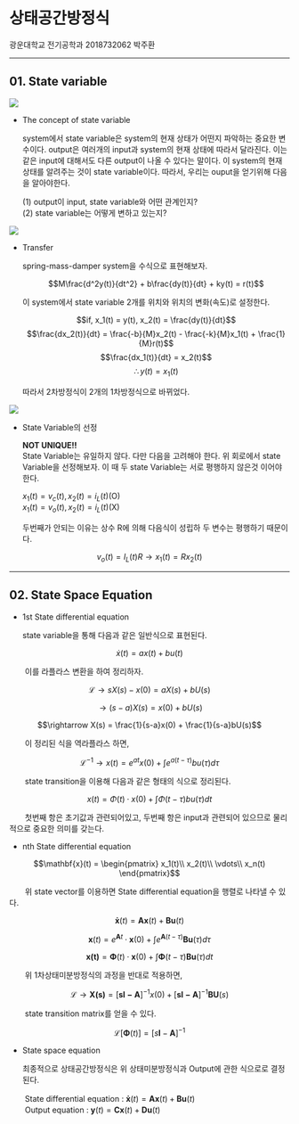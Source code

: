 # 상태공간방정식   
광운대학교 전기공학과 2018732062 박주환 

---  
## 01. State variable  

![](https://i.ibb.co/c2Bt4Yn/2023-10-05-195810.png)  

* The concept of state variable
  
  system에서 state variable은 system의 현재 상태가 어떤지 파악하는 중요한 변수이다. output은 여러개의 input과 system의 현재 상태에 따라서 달라진다. 이는 같은 input에 대해서도 다른 output이 나올 수 있다는 말이다. 이 system의 현재 상태를 알려주는 것이 state variable이다. 따라서, 우리는 ouput을 얻기위해 다음을 알아야한다.
  
  (1) output이 input, state variable와 어떤 관계인지?  
  (2) state variable는 어떻게 변하고 있는지?  

![](https://i.ibb.co/m9Scznk/1.png)

* Transfer
  
  spring-mass-damper system을 수식으로 표현해보자.  
 
  $$M\frac{d^2y(t)}{dt^2} + b\frac{dy(t)}{dt} + ky(t) = r(t)$$
  
  이 system에서 state variable 2개를 위치와 위치의 변화(속도)로 설정한다.  
  
  $$if, x_1(t) = y(t), x_2(t) = \frac{dy(t)}{dt}$$
  $$\frac{dx_2(t)}{dt} = \frac{-b}{M}x_2(t) - \frac{-k}{M}x_1(t) + \frac{1}{M}r(t)$$
  $$\frac{dx_1(t)}{dt} = x_2(t)$$
  $$\therefore  y(t) = x_1(t)$$
  
  따라서 2차방정식이 2개의 1차방정식으로 바뀌었다.  

![](https://i.ibb.co/McY6yKm/2.png)  

* State Variable의 선정
  
  __NOT UNIQUE!!__  
  State Variable는 유일하지 않다. 다만 다음을 고려해야 한다. 위 회로에서 state Variable을 선정해보자. 이 때 두 state Variable는 서로 평행하지 않은것 이어야 한다.  

  $x_1(t) = v_c(t), x_2(t) = i_L(t)$(O)  
  $x_1(t) = v_o(t), x_2(t) = i_L(t)$(X)
  
  두번째가 안되는 이유는 상수 R에 의해 다음식이 성립하 두 변수는 평행하기 때문이다.  
  
$$v_o(t) = I_L(t)  R \rightarrow x_1(t) = R  x_2(t) $$

---
## 02. State Space Equation  
* 1st State differential equation
  
  state variable을 통해 다음과 같은 일반식으로 표현된다.
  
$$\dot{x}(t) = ax(t) + bu(t)$$

　　이를 라플라스 변환을 하여 정리하자.
  
$$\mathcal{L}\rightarrow sX(s) - x(0) = aX(s) + bU(s)$$

$$\rightarrow (s-a)X(s) = x(0) + bU(s)$$

$$\rightarrow X(s) = \frac{1}{s-a}x(0) + \frac{1}{s-a}bU(s)$$

　　이 정리된 식을 역라플라스 하면,
  
$$\mathcal{L}^{-1} \rightarrow x(t) = e^{at}x(0) +\int e^{a(t-\tau)}bu(\tau)d\tau$$

　　state transition을 이용해 다음과 같은 형태의 식으로 정리된다.

$$x(t) = \Phi (t)\cdot x(0) + \int \Phi(t-\tau)bu(\tau)dt$$

　　첫번째 항은 초기값과 관련되어있고, 두번째 항은 input과 관련되어 있으므로 물리적으로 중요한 의미를 갖는다.
  
* nth State differential equation

$$\mathbf{x}(t) = \begin{pmatrix}
x_1(t)\\ 
x_2(t)\\
\vdots\\ 
x_n(t) 
\end{pmatrix}$$

　　위 state vector를 이용하면 State differential equation을 행렬로 나타낼 수 있다. 

$$\mathbf{\dot{x}}(t) = \mathbf{A}\mathbf{x}(t) + \mathbf{B}\mathbf{u}(t)$$

$$\mathbf{x}(t) = e^{\mathbf{A}t}\cdot\mathbf{x}(0) + \int e^{\mathbf{A}(t-\tau)}\mathbf{Bu}(\tau)d\tau$$

$$\mathbf{x(t)} = \mathbf{\Phi}(t)\cdot\mathbf{x}(0) + \int \mathbf{\Phi}(t-\tau)\mathbf{Bu}(\tau)dt$$
 
　　위 1차상태미분방정식의 과정을 반대로 적용하면,

$$\mathcal{L} \rightarrow \mathbf{X(s)} = [\mathbf{sI-A}]^{-1}x(0) + [\mathbf{sI-A}]^{-1}\mathbf{BU}(s)$$

　　state transition matrix를 얻을 수 있다. 
 
$$\mathcal{L} [\mathbf{\Phi}(t)] = [s\mathbf{I}-\mathbf{A}]^{-1}$$

* State space equation
  
  최종적으로 상태공간방정식은 위 상태미분방정식과 Output에 관한 식으로로 결정된다.

　　State differential equation : $\mathbf{\dot{x}}(t) = \mathbf{A}\mathbf{x}(t) + \mathbf{B}\mathbf{u}(t)$  
　　Output equation : $\mathbf{y}(t) = \mathbf{C}\mathbf{x}(t) + \mathbf{D}\mathbf{u}(t)$
